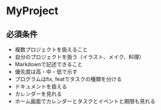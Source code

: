 # MyProject

## 必須条件

- 複数プロジェクトを扱えること
- 自分のプロジェクトを扱う（イラスト、メイク、料理）
- Markdownで記述できること
- 優先度は高・中・低で示す
- プログラムはfix, featでタスクの種類を分ける
- ドキュメントを扱える
- カレンダーを見れる
- ホーム画面でカレンダーとタスクとイベントと期限も見れる
